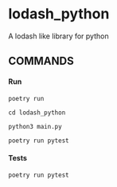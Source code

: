 # lodash_python
A lodash like library for python

## COMMANDS

#### Run
`poetry run`

`cd lodash_python`

`python3 main.py`

`poetry run pytest`

#### Tests
`poetry run pytest`
